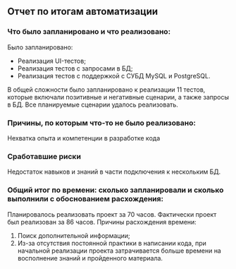 ## Отчет по итогам автоматизации

### **Что было запланировано и что реализовано:**

Было запланировано:
- Реализация UI-тестов;
- Реализация тестов с запросами в БД;
- Реализация тестов с поддержкой с СУБД MySQL и PostgreSQL.

В общей сложности было запланировано к реализации 11 тестов, которые включали позитивные и негативные сценарии, а также запросы в БД.
Все планируемые сценарии удалось реализовать.

### **Причины, по которым что-то не было реализовано:**
Нехватка опыта и компетенции в разработке кода


### **Сработавшие риски**
Недостаток навыков и знаний в части подключения к нескольким БД.


### **Общий итог по времени: сколько запланировали и сколько выполнили с обоснованием расхождения:**
Планировалось реализовать проект за 70 часов.
Фактически проект был реализован за 86 часов.
Причины расхождения времени:
1. Поиск дополнительной информации;
2. Из-за отсутствия постоянной практики в написании кода, при начальной реализации проекта затрачивается больше времени на восполнение знаний и пройденного материала.